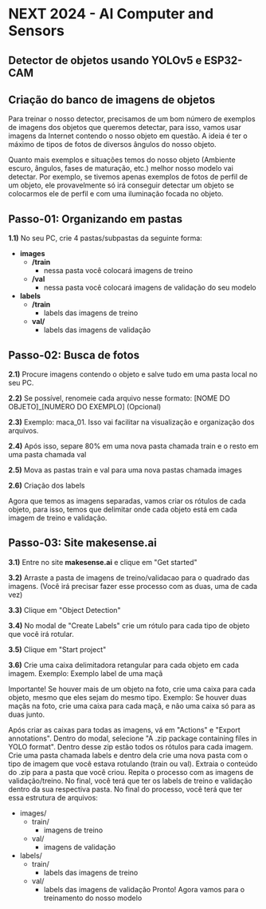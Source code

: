 # NEXT 2024 - AI Computer and Sensors

## Detector de objetos usando YOLOv5 e ESP32-CAM

## Criação do banco de imagens de objetos

Para treinar o nosso detector, precisamos de um bom número de exemplos de imagens dos objetos que queremos detectar, para isso, vamos usar imagens da Internet contendo o nosso objeto em questão. A ideia é ter o máximo de tipos de fotos de diversos ângulos do nosso objeto.

Quanto mais exemplos e situações temos do nosso objeto (Ambiente escuro, ângulos, fases de maturação, etc.) melhor nosso modelo vai detectar. Por exemplo, se tivemos apenas exemplos de fotos de perfil de um objeto, ele provavelmente só irá conseguir detectar um objeto se colocarmos ele de perfil e com uma iluminação focada no objeto.

## Passo-01: Organizando em pastas
**1.1)** No seu PC, crie 4 pastas/subpastas da seguinte forma:

- **images**
    - **/train**
        - nessa pasta você colocará imagens de treino
    - **/val**
        - nessa pasta você colocará imagens de validação do seu modelo
- **labels**
    - **/train**
        - labels das imagens de treino
    - **val/**
        - labels das imagens de validação

## Passo-02: Busca de fotos

**2.1)** Procure imagens contendo o objeto e salve tudo em uma pasta local no seu PC.

**2.2)** Se possível, renomeie cada arquivo nesse formato: [NOME DO OBJETO]_[NUMERO DO EXEMPLO] (Opcional)

**2.3)** Exemplo: maca_01. Isso vai facilitar na visualização e organização dos arquivos.

**2.4)** Após isso, separe 80% em uma nova pasta chamada train e o resto em uma pasta chamada val

**2.5)** Mova as pastas train e val para uma nova pastas chamada images

**2.6)** Criação dos labels

Agora que temos as imagens separadas, vamos criar os rótulos de cada objeto, para isso, temos que delimitar onde cada objeto está em cada imagem de treino e validação.

## Passo-03: Site makesense.ai

**3.1)** Entre no site **makesense.ai** e clique em "Get started"

**3.2)** Arraste a pasta de imagens de treino/validacao para o quadrado das imagens. (Você irá precisar fazer esse processo com as duas, uma de cada vez)

**3.3)** Clique em "Object Detection"

**3.4)** No modal de "Create Labels" crie um rótulo para cada tipo de objeto que você irá rotular.

**3.5)** Clique em "Start project"

**3.6)** Crie uma caixa delimitadora retangular para cada objeto em cada imagem. Exemplo: Exemplo label de uma maçã

Importante! Se houver mais de um objeto na foto, crie uma caixa para cada objeto, mesmo que eles sejam do mesmo tipo. Exemplo: Se houver duas maçãs na foto, crie uma caixa para cada maçã, e não uma caixa só para as duas junto.

Após criar as caixas para todas as imagens, vá em "Actions" e "Export annotations".
Dentro do modal, selecione "A .zip package containing files in YOLO format". Dentro desse zip estão todos os rótulos para cada imagem.
Crie uma pasta chamada labels e dentro dela crie uma nova pasta com o tipo de imagem que você estava rotulando (train ou val).
Extraia o conteúdo do .zip para a pasta que você criou.
Repita o processo com as imagens de validação/treino. No final, você terá que ter os labels de treino e validação dentro da sua respectiva pasta.
No final do processo, você terá que ter essa estrutura de arquivos:

- images/
  - train/
    - imagens de treino
  - val/
    - imagens de validação
- labels/
  - train/
    - labels das imagens de treino
  - val/
    - labels das imagens de validação
Pronto! Agora vamos para o treinamento do nosso modelo
